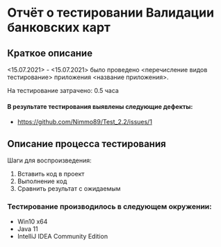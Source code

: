 # Отчёт о тестировании Валидации банковских карт

## Краткое описание

<15.07.2021> - <15.07.2021> было проведено <перечисление видов тестирование> приложения <название приложения>.

На тестирование затрачено: 0.5 часа

#### В результате тестирования выявлены следующие дефекты:
* https://github.com/Nimmo89/Test_2.2/issues/1

## Описание процесса тестирования
Шаги для воспроизведения:
1. Вставить код в проект
2. Выполнение код
3. Сравнить результат с ожидаемым
### Тестирование производилось в следующем окружении:
* Win10 x64
* Java 11
* IntelliJ IDEA Community Edition
